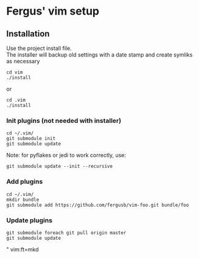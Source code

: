 # Fergus' vim setup

## Installation
Use the project install file.  
The installer will backup old settings with a date stamp and create symliks as necessary
```
cd vim 
./install
```
or
```
cd .vim
./install
```

### Init plugins (not needed with installer)
```
cd ~/.vim/
git submodule init
git submodule update
```

Note: for pyflakes or jedi to work correctly, use:
```
git submodule update --init --recursive
```

### Add plugins
```
cd ~/.vim/
mkdir bundle
git submodule add https://github.com/fergusb/vim-foo.git bundle/foo
```

### Update plugins
```
git submodule foreach git pull origin master
git submodule update
```

" vim:ft=mkd
